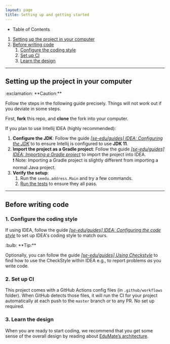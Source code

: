 ```yaml
---
layout: page
title: Setting up and getting started
---
```


* Table of Contents
1. [Setting up the project in your computer](#setting-up-the-project-in-your-computer)
2. [Before writing code](#before-writing-code)
   1. [Configure the coding style](#1-configure-the-coding-style)
   2. [Set up CI](#2-set-up-ci)
   3. [Learn the design](#3-learn-the-design)


--------------------------------------------------------------------------------------------------------------------

## Setting up the project in your computer

<div markdown="span" class="alert alert-warning">:exclamation: **Caution:**

Follow the steps in the following guide precisely. Things will not work out if you deviate in some steps.
</div>

First, **fork** this repo, and **clone** the fork into your computer.

If you plan to use Intellij IDEA (highly recommended):
1. **Configure the JDK**: Follow the guide [_[se-edu/guides] IDEA: Configuring the JDK_](https://se-education.org/guides/tutorials/intellijJdk.html) to to ensure Intellij is configured to use **JDK 11**.
2. **Import the project as a Gradle project**: Follow the guide [_[se-edu/guides] IDEA: Importing a Gradle project_](https://se-education.org/guides/tutorials/intellijImportGradleProject.html) to import the project into IDEA.<br>
  :exclamation: Note: Importing a Gradle project is slightly different from importing a normal Java project.
3. **Verify the setup**:
   1. Run the `seedu.address.Main` and try a few commands.
   2. [Run the tests](Testing.md) to ensure they all pass.

--------------------------------------------------------------------------------------------------------------------

## Before writing code

### 1. **Configure the coding style**

   If using IDEA, follow the guide [_[se-edu/guides] IDEA: Configuring the code style_](https://se-education.org/guides/tutorials/intellijCodeStyle.html) to set up IDEA's coding style to match ours.

   <div markdown="span" class="alert alert-primary">:bulb: **Tip:**

   Optionally, you can follow the guide [_[se-edu/guides] Using Checkstyle_](https://se-education.org/guides/tutorials/checkstyle.html) to find how to use the CheckStyle within IDEA e.g., to report problems _as_ you write code.
   </div>

### 2. **Set up CI**

   This project comes with a GitHub Actions config files (in `.github/workflows` folder). When GitHub detects those files, it will run the CI for your project automatically at each push to the `master` branch or to any PR. No set up required.

### 3. **Learn the design**

   When you are ready to start coding, we recommend that you get some sense of the overall design by reading about [EduMate’s architecture](DeveloperGuide.md#architecture).
